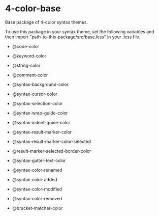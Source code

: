 # 4-color-base

Base package of 4-color syntax themes.

To use this package in your syntax theme, set the following variables and then import "path-to-this-package/src/base.less" in your .less file.

- @code-color
- @keyword-color
- @string-color
- @comment-color

- @syntax-background-color
- @syntax-cursor-color
- @syntax-selection-color

- @syntax-wrap-guide-color
- @syntax-indent-guide-color

- @syntax-result-marker-color
- @syntax-result-marker-color-selected
- @result-marker-selected-border-color

- @syntax-gutter-text-color

- @syntax-color-renamed
- @syntax-color-added
- @syntax-color-modified
- @syntax-color-removed

- @bracket-matcher-color
